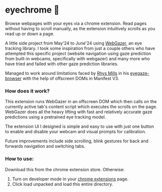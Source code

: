 # eyechrome :eyes:
Browse webpages with your eyes via a chrome extension. Read pages without having to scroll manually, as the extension intuitively scrolls as you read up or down a page.

A little side project from May'24 to June'24 using [WebGazer](https://webgazer.cs.brown.edu/), an eye tracking library. I took some inspiration from just a couple others who have attempted this specific project (website navigation using gaze prediction from built-in webcams, specifically with webgazer) and many more who have tried and failed with other gaze prediction libraries.

Managed to work around limitations faced by [Rhys Mills](https://github.com/rhystmills) in his [eyegaze-browser](https://github.com/rhystmills/eyegaze-browser) with the help of offscreen DOMs in Manifest V3.

### How does it work?
This extension runs WebGazer in an offscreen DOM which then calls on the currently active tab's content script which executes the scrolls on the page. WebGazer does all the heavy lifting with fast and relatively accurate gaze predictions using a pretrained eye tracking model.

The extension UI I designed is simple and easy to use with just one button to enable and disable your webcam and visual prompts for calibration. 

Future improvements include side scrolling, blink gestures for back and forwards navigation and switching tabs.

### How to use:
Download this from the chrome extension store. Otherwise:
1. Turn on developer mode in your [chrome extensions](chrome://extensions/) page.
2. Click load unpacked and load this entire directory. 



